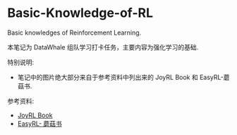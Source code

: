# Basic-Knowledge-of-RL
Basic knowledges of Reinforcement Learning.

本笔记为 DataWhale 组队学习打卡任务，主要内容为强化学习的基础.

特别说明:
- 笔记中的图片绝大部分来自于参考资料中列出来的 JoyRL Book 和 EasyRL-蘑菇书.


参考资料:
- [JoyRL Book](https://datawhalechina.github.io/joyrl-book/)
- [EasyRL- 蘑菇书](https://datawhalechina.github.io/easy-rl/#/)